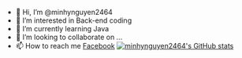 - 👋 Hi, I’m @minhynguyen2464
- 👀 I’m interested in Back-end coding
- 🌱 I’m currently learning Java
- 💞️ I’m looking to collaborate on ...
- 📫 How to reach me <a href="https://www.facebook.com/index.116.5.4.2/">Facebook</a>
[![minhynguyen2464's GitHub stats](https://github-readme-stats.vercel.app/api?username=minhynguyen2464)](https://github.com/anuraghazra/github-readme-stats)
<!---
minhynguyen2464/minhynguyen2464 is a ✨ special ✨ repository because its `README.md` (this file) appears on your GitHub profile.
You can click the Preview link to take a look at your changes.
--->
